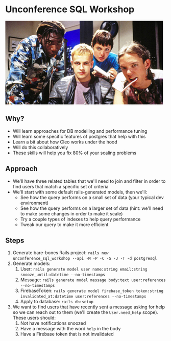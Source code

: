 # Unconference SQL Workshop

![Hackers](./img.jpg)

## Why?

- Will learn approaches for DB modelling and performance tuning
- Will learn some specific features of postgres that help with this
- Learn a bit about how Cleo works under the hood
- Will do this collaboratively
- These skills will help you fix 80% of your scaling problems

## Approach

- We'll have three related tables that we'll need to join and filter in order to find users that match a specific set of criteria
- We'll start with some default rails-generated models, then we'll:
    - See how the query performs on a small set of data (your typical dev environment)
    - See how the query performs on a larger set of data (hint: we'll need to make some changes in order to make it scale)
    - Try a couple types of indexes to help query performance
    - Tweak our query to make it more efficient

## Steps

1. Generate bare-bones Rails project: `rails new unconference_sql_workshop --api -M -P -C -S -J -T -d postgresql`
1. Generate models:
    1. User: `rails generate model user name:string email:string snooze_until:datetime --no-timestamps`
    1. Message: `rails generate model message body:text user:references --no-timestamps`
    1. FirebaseToken: `rails generate model firebase_token token:string invalidated_at:datetime user:references --no-timestamps`
    1. Apply to database: `rails db:setup`
1. We want to find users that have recently sent a message asking for help so we can reach out to them (we'll create the `User.need_help` scope). These users should:
    1. Not have notifications snoozed
    1. Have a message with the word `help` in the body
    1. Have a Firebase token that is not invalidated
